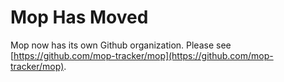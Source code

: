 Mop Has Moved
=============

Mop now has its own Github organization. Please see [https://github.com/mop-tracker/mop](https://github.com/mop-tracker/mop).
